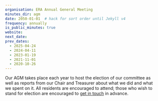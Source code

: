 ```yaml
---
organisation: ERA Annual General Meeting
minutes_dir: agm
date: 2050-01-01  # hack for sort order until Jekyll v4
frequency: annually
is_public_minutes: true
website:
next_date:
prev_dates:
  - 2025-04-24
  - 2024-04-11
  - 2023-01-19
  - 2021-11-01
  - 2020-10-26
---
```

Our AGM takes place each year to host the election of our committee as well as reports from our Chair and Treasurer about what we did and what we spent on it. All residents are encouraged to attend; those who wish to stand for election are encouraged to [get in touch](/contact-us) in advance.
